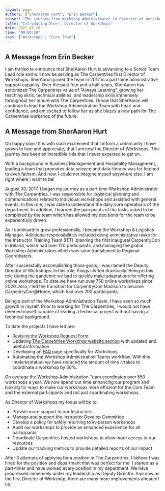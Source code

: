 ```yaml
---
layout: page
authors: ["SherAaron Hurt", "Erin Becker"]
teaser: "The journey from Workshop Administrator to Director of Workshops!"
title: "Introducing Sher!, Director of Workshops"
date: 2022-01-28
time: "09:00:00"
tags: ["Workshops", "Core Team"]
---
```

## A Message from Erin Becker

I am thrilled to announce that SherAaron Hurt is advancing to a Senior Team Lead role and will now be serving as The Carpentries first Director of Workshops. SherAaron joined the team in 2017 in a part-time administrative support capacity. Over the past four and a half years, SherAaron has epitomized The Carpentries value of “Always Learning”, growing her teaching skills, technical abilities, and leadership skills immensely throughout her tenure with The Carpentries. I know that SherAaron will continue to lead the Workshop Administration Team with heart and confidence, and am excited to follow her as she blazes a new path for The Carpentries workshop of the future.

## A Message from SherAaron Hurt
Oh happy days! It is with such excitement that I inform a community I have grown to love and appreciate, that I am now the Director of Workshops. This journey has been an incredible ride that I never expected to get on.

With a background in Business Management and Hospitality Management, leading a team that promotes data science and data literacy was far fetched to even fathom. And now, I could not imagine myself anywhere else. I am right where I want to be!

August 30, 2017, I began my journey as a part time Workshop Administrator with The Carpentries. I was responsible for logistical planning and communications related to individual workshops and assisted with general events. In this role, I was able to understand the daily core operations of the department. In addition, I learned the pain points of the tasks asked to be completed by the team which has allowed my decisions for the team to be experientially driven.

As I continued to grow professionally, I became the Workshop & Logistics Manager. Additional responsibilities included doing administrative tasks for the Instructor Training Team (ITT), planning the first inaugural CarpentryCon in Ireland, which had over 120 participants, and managing the global Workshop Administrators which was soon transitioned to Regional Coordinators.

After successfully accomplishing those goals, I was named the Deputy Director of Workshops. In this role, things shifted drastically. Being in this role during the pandemic we had to quickly make adaptations for offering online workshops. To date we have run over 750 online workshops since 2020.  Also, I led the transition for CarpentryCon Madison to become CarpentryCon@Home, which had over 700 participants.

Being a part of the Workshop Administration Team, I have seen so much growth in myself. Prior to working for The Carpentries, I would not have deemed myself capable of leading a technical project without having a technical background.

To date the projects I have led are:

- [Revising the Workshop Request Form](https://amy.carpentries.org/forms/workshop/)
- Updating [The Carpentries Workshop website section](https://carpentries.org/workshops/) with updated and useful information
- Developing an [FAQ](https://carpentries.org/workshop_faq/#online-workshops) page specifically for Workshops
- Automating the Workshop Administration Teams workflow. With this implementation we have reduced the amount of time it takes to coordinate a workshop by 50%.

On average the Workshop Administration Team coordinates over 550 workshops a year. We now spend our time enhancing our program and looking for ways to make our workshops more efficient for the Core Team and the external participants and not just coordinating workshops.

As Director of Workshops my focus will be to:
- Provide more support to our Instructors
- Manage and support the Instructor Develop Committee
- Develop a policy for safely returning to in-person workshops
- Audit our workshops to provide an enhanced experience for all participants
- Coordinate Carpentries hosted workshops to allow more access to our resources
- Update our tracking metrics to provide detailed reports of our impact

After 3 attempts of applying for a position in The Carpentries, I believe I was hired for the position and department that was perfect for me! I started as a part-timer and have worked every position in my department. We have progressed immensely under my leadership as Deputy Director. And now as the first Director of Workshop, there are many more improvements ahead of us.  
